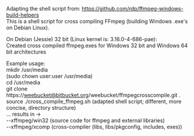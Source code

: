 Adapting the shell script from:
https://github.com/rdp/ffmpeg-windows-build-helpers   
This is a shell script for cross compiling FFmpeg (building Windows .exe's on Debian Linux).   


On Debian (Jessie) 32 bit (Linux kernel is: 3.16.0-4-686-pae):   
Created cross compiled ffmpeg.exes for Windows 32 bit and Windows 64 bit architectures
      
    
Example usage:  
mkdir /usr/media   
(sudo chown user:user /usr/media)   
cd /usr/media   
git clone https://weebucket@bitbucket.org/weebucket/ffmpegcrosscompile.git .   
source ./cross\_compile\_ffmpeg.sh (adapted shell script; different, more concise, directory structure)   
... results in ->   
--xffmpeg/win32 (source code for ffmpeg and external libraries)   
--xffmpeg/xcomp (cross-compiler (libs, libs/pkgconfig, includes, exes))   


